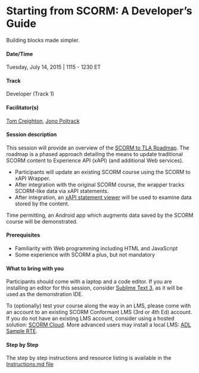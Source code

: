 # Starting from SCORM: A Developer’s Guide

Building blocks made simpler. 

#### Date/Time
Tuesday, July 14, 2015 | 1115 - 1230 ET

#### Track
Developer (Track 1)

#### Facilitator(s)
[Tom Creighton](https://www.linkedin.com/pub/tom-creighton/16/9b7/14), [Jono Poltrack](https://www.linkedin.com/pub/jonathan-poltrack/5/872/321) 

#### Session description
This session will provide an overview of the [SCORM to TLA Roadmap](http://adlnet.github.io/SCORM-to-TLA-Roadmap/).  The roadmap is a phased approach detailing the means to update traditional SCORM content to Experience API (xAPI) (and additional Web services).

* Participants will update an existing SCORM course using the SCORM to xAPI Wrapper.  
* After integration with the original SCORM course, the wrapper tracks SCORM-like data via xAPI statements.  
* After integration, an [xAPI statement viewer](http://adlnet.github.io/xapi-statement-viewer/) will be used to examine data stored by the content.

Time permitting, an Android app which augments data saved by the SCORM course will be demonstrated.

#### Prerequisites 
* Familiarity with Web programming including HTML and JavaScript
* Some experience with SCORM a plus, but not mandatory

#### What to bring with you
Participants should come with a laptop and a code editor.  If you are installing an editor for this session, consider [Sublime Text 3](http://www.sublimetext.com/), as it will be used as the demonstration IDE.  

To (optionally) test your course along the way in an LMS, please come with an account to an existing SCORM Conformant LMS (3rd or 4th Ed) account.  If you do not have an existing LMS account, consider using a hosted solution: [SCORM Cloud](http://cloud.scorm.com).  More advanced users may install a local LMS: [ADL Sample RTE](http://www.adlnet.org/resources/scorm-2004-4th-edition-adl-sample-rte-version-1_1_1/index.html).  

#### Step by Step
The step by step instructions and resource listing is available in the [Instructions.md file](https://github.com/adlnet/xapi-bootcamp-2015/blob/master/Day%20One%20workshops/Starting%20from%20SCORM%20-%20A%20Developer's%20Guide/Instructions.md)
